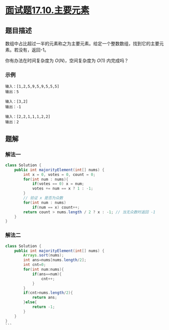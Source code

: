 # [面试题17.10.主要元素](https://leetcode-cn.com/problems/find-majority-element-lcci/)
## 题目描述
数组中占比超过一半的元素称之为主要元素。给定一个整数数组，找到它的主要元素。若没有，返回-1。

你有办法在时间复杂度为 $O(N)$，空间复杂度为 $O(1)$ 内完成吗？
### 示例
```
输入：[1,2,5,9,5,9,5,5,5]
输出：5
```
```
输入：[3,2]
输出：-1
```
```
输入：[2,2,1,1,1,2,2]
输出：2
```
## 题解
### 解法一
```java
class Solution {
    public int majorityElement(int[] nums) {
        int x = 0, votes = 0, count = 0;
        for(int num : nums){
            if(votes == 0) x = num;
            votes += num == x ? 1 : -1;
        }
        // 验证 x 是否为众数
        for(int num : nums)
            if(num == x) count++;
        return count > nums.length / 2 ? x : -1; // 当无众数时返回 -1
    }
}
```
### 解法二
````java
class Solution {
    public int majorityElement(int[] nums) {
        Arrays.sort(nums);
        int ans=nums[nums.length/2];
        int cnt=0;
        for(int num:nums){
            if(ans==num){
                cnt++;
            }
        }
        if(cnt>nums.length/2){
            return ans;
        }else{
            return -1;
        }
    }
}
```